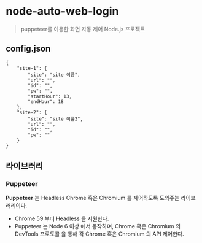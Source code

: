 # node-auto-web-login
> puppeteer를 이용한 화면 자동 제어 Node.js 프로젝트 

## config.json
```
{
    "site-1": {
        "site": "site 이름",
        "url": "",
        "id": "",
        "pw": "",
        "startHour": 13,
        "endHour": 18
    },
    "site-2": {
        "site": "site 이름2",
        "url": "",
        "id": "",
        "pw": ""
    }
}
```

## 라이브러리
### Puppeteer
**Puppeteer** 는 Headless Chrome 혹은 Chromium 를 제어하도록 도와주는 라이브러리이다.
- Chrome 59 부터 Headless 을 지원한다.
- Puppeteer 는 Node 6 이상 에서 동작하며, Chrome 혹은 Chromium 의 DevTools 프로토콜 을 통해 각 Chrome 혹은 Chromium 의 API 제어한다.